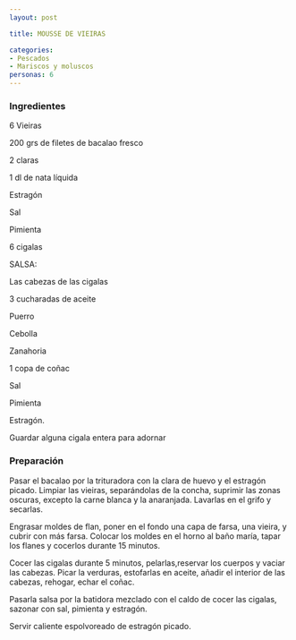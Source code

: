 ```yaml
---
layout: post

title: MOUSSE DE VIEIRAS

categories:
- Pescados
- Mariscos y moluscos
personas: 6 
---
```


<h3>Ingredientes</h3>
6 Vieiras

200 grs de filetes de bacalao fresco

2 claras

1 dl de nata líquida

Estragón

Sal

Pimienta

6 cigalas

SALSA:

Las cabezas de las cigalas

3 cucharadas de aceite

Puerro

Cebolla

Zanahoria

1 copa de coñac

Sal

Pimienta

Estragón.

Guardar alguna cigala entera para adornar

<h3>Preparación</h3>
Pasar el bacalao por la trituradora con la clara de huevo y el estragón picado. Limpiar las vieiras, separándolas de la concha, suprimir las zonas oscuras, excepto la carne blanca y la anaranjada. Lavarlas en el grifo y secarlas.

Engrasar moldes de flan, poner en el fondo una capa de farsa, una vieira, y cubrir con más farsa. Colocar los moldes en el horno al baño maría, tapar los flanes y cocerlos durante 15 minutos.

Cocer las cigalas durante 5 minutos, pelarlas,reservar los cuerpos y vaciar las cabezas. Picar la verduras, estofarlas en aceite, añadir el interior de las cabezas, rehogar, echar el coñac.

Pasarla salsa por la batidora mezclado con el caldo de cocer las cigalas, sazonar con sal, pimienta y estragón.

Servir caliente espolvoreado de estragón picado.